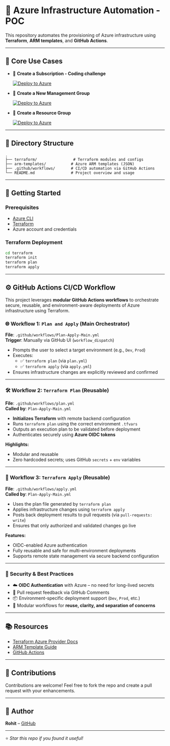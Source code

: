 
# 🚀 Azure Infrastructure Automation - POC

This repository automates the provisioning of Azure infrastructure using **Terraform**, **ARM templates**, and **GitHub Actions**.

---

## 📌 Core Use Cases

- 🔹 **Create a Subscription - Coding challenge**
  
  [![Deploy to Azure](https://aka.ms/deploytoazurebutton)]()

- 🔹 **Create a New Management Group**

  [![Deploy to Azure](https://aka.ms/deploytoazurebutton)]()

- 🔹 **Create a Resource Group**

  [![Deploy to Azure](https://aka.ms/deploytoazurebutton)]()

---

## 📁 Directory Structure

```
.
├── terraform/                # Terraform modules and configs
├── arm-templates/           # Azure ARM templates (JSON)
├── .github/workflows/       # CI/CD automation via GitHub Actions
└── README.md                # Project overview and usage
```

---

## 🚀 Getting Started

### Prerequisites
- [Azure CLI](https://learn.microsoft.com/en-us/cli/azure/install-azure-cli)
- [Terraform](https://developer.hashicorp.com/terraform/downloads)
- Azure account and credentials

### Terraform Deployment

```bash
cd terraform
terraform init
terraform plan
terraform apply
```

---

## ⚙️ GitHub Actions CI/CD Workflow

This project leverages **modular GitHub Actions workflows** to orchestrate secure, reusable, and environment-aware deployments of Azure infrastructure using Terraform.

### 🌐 Workflow 1: `Plan and Apply` (Main Orchestrator)

**File**: `.github/workflows/Plan-Apply-Main.yml`  
**Trigger**: Manually via GitHub UI (`workflow_dispatch`)

- Prompts the user to select a target environment (e.g., `Dev`, `Prod`)
- Executes:
  - ✅ `terraform plan` (via `plan.yml`)
  - ✅ `terraform apply` (via `apply.yml`)
- Ensures infrastructure changes are explicitly reviewed and confirmed

---

### 🛠️ Workflow 2: `Terraform Plan` (Reusable)

**File**: `.github/workflows/plan.yml`  
**Called by**: `Plan-Apply-Main.yml`

- **Initializes Terraform** with remote backend configuration
- Runs `terraform plan` using the correct environment `.tfvars`
- Outputs an execution plan to be validated before deployment
- Authenticates securely using **Azure OIDC tokens**

**Highlights:**
- Modular and reusable
- Zero hardcoded secrets; uses GitHub `secrets` + `env` variables

---

### 🚀 Workflow 3: `Terraform Apply` (Reusable)

**File**: `.github/workflows/apply.yml`  
**Called by**: `Plan-Apply-Main.yml`

- Uses the plan file generated by `terraform plan`
- Applies infrastructure changes using `terraform apply`
- Posts back deployment results to pull requests (via `pull-requests: write`)
- Ensures that only authorized and validated changes go live

**Features:**
- OIDC-enabled Azure authentication
- Fully reusable and safe for multi-environment deployments
- Supports remote state management via secure backend configuration

---

### 🔐 Security & Best Practices

- ☁️ **OIDC Authentication** with Azure – no need for long-lived secrets
- 💬 Pull request feedback via GitHub Comments
- 📦 Environment-specific deployment support (`Dev`, `Prod`, etc.)
- 🔁 Modular workflows for **reuse, clarity, and separation of concerns**

---

## 📚 Resources

- [Terraform Azure Provider Docs](https://registry.terraform.io/providers/hashicorp/azurerm/latest/docs)
- [ARM Template Guide](https://learn.microsoft.com/en-us/azure/azure-resource-manager/templates/overview)
- [GitHub Actions](https://docs.github.com/en/actions)

---

## 🙌 Contributions

Contributions are welcome! Feel free to fork the repo and create a pull request with your enhancements.

---

## 👤 Author

**Rohit** – [GitHub](https://github.com/rohitcivi)

---

⭐ *Star this repo if you found it useful!*
